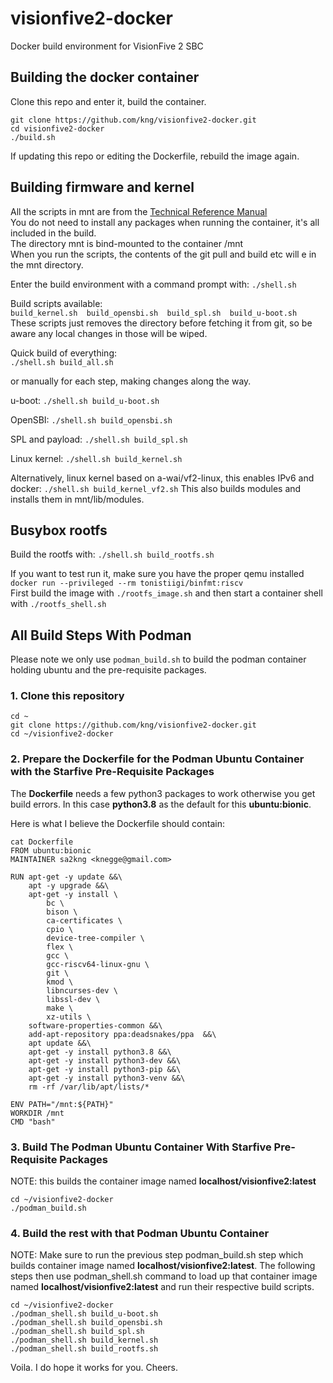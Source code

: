 # visionfive2-docker
Docker build environment for VisionFive 2 SBC

## Building the docker container
Clone this repo and enter it, build the container.
```
git clone https://github.com/kng/visionfive2-docker.git
cd visionfive2-docker
./build.sh
```

If updating this repo or editing the Dockerfile, rebuild the image again.

## Building firmware and kernel
All the scripts in mnt are from the [Technical Reference Manual](https://doc-en.rvspace.org/VisionFive2/PDF/VisionFive2_SW_TRM.pdf)<br>
You do not need to install any packages when running the container, it's all included in the build.<br>
The directory mnt is bind-mounted to the container /mnt<br>
When you run the scripts, the contents of the git pull and build etc will e in the mnt directory.<br>

Enter the build environment with a command prompt with: `./shell.sh`

Build scripts available:<br>
`build_kernel.sh  build_opensbi.sh  build_spl.sh  build_u-boot.sh`<br>
These scripts just removes the directory before fetching it from git, so be aware any local changes in those will be wiped.

Quick build of everything:<br>
`./shell.sh build_all.sh`

or manually for each step, making changes along the way.

u-boot:
`./shell.sh build_u-boot.sh`

OpenSBI:
`./shell.sh build_opensbi.sh`

SPL and payload:
`./shell.sh build_spl.sh`

Linux kernel:
`./shell.sh build_kernel.sh`

Alternatively, linux kernel based on a-wai/vf2-linux, this enables IPv6 and docker:
`./shell.sh build_kernel_vf2.sh`
This also builds modules and installs them in mnt/lib/modules.

## Busybox rootfs

Build the rootfs with:
`./shell.sh build_rootfs.sh`

If you want to test run it, make sure you have the proper qemu installed `docker run --privileged --rm tonistiigi/binfmt:riscv`<br>
First build the image with `./rootfs_image.sh` and then start a container shell with `./rootfs_shell.sh`

## All Build Steps With Podman

Please note we only use `podman_build.sh` to build the podman container holding ubuntu and the pre-requisite packages.

### 1. Clone this repository

```
cd ~
git clone https://github.com/kng/visionfive2-docker.git
cd ~/visionfive2-docker
```

### 2. Prepare the Dockerfile for the Podman Ubuntu Container with the Starfive Pre-Requisite Packages

The **Dockerfile** needs a few python3 packages to work otherwise you get build errors.  In this case **python3.8** as the default for this **ubuntu:bionic**.

Here is what I believe the Dockerfile should contain:

```
cat Dockerfile
FROM ubuntu:bionic
MAINTAINER sa2kng <knegge@gmail.com>

RUN apt-get -y update &&\
    apt -y upgrade &&\
    apt-get -y install \
        bc \
        bison \
        ca-certificates \
        cpio \
        device-tree-compiler \
        flex \
        gcc \
        gcc-riscv64-linux-gnu \
        git \
        kmod \
        libncurses-dev \
        libssl-dev \
        make \
        xz-utils \
	software-properties-common &&\
	add-apt-repository ppa:deadsnakes/ppa  &&\
	apt update &&\
	apt-get -y install python3.8 &&\
	apt-get -y install python3-dev &&\
	apt-get -y install python3-pip &&\
	apt-get -y install python3-venv &&\ 
	rm -rf /var/lib/apt/lists/*

ENV PATH="/mnt:${PATH}"
WORKDIR /mnt
CMD "bash"

```

### 3. Build The Podman Ubuntu Container With Starfive Pre-Requisite Packages

NOTE: this builds the container image named **localhost/visionfive2:latest**

```
cd ~/visionfive2-docker
./podman_build.sh 
```

### 4. Build the rest with that Podman Ubuntu Container

NOTE: Make sure to run the previous step podman_build.sh step which builds container image named **localhost/visionfive2:latest**.
The following steps then use podman_shell.sh command to load up that container image named **localhost/visionfive2:latest** and run their respective build scripts.

```
cd ~/visionfive2-docker
./podman_shell.sh build_u-boot.sh
./podman_shell.sh build_opensbi.sh
./podman_shell.sh build_spl.sh
./podman_shell.sh build_kernel.sh
./podman_shell.sh build_rootfs.sh
```

Voila.  I do hope it works for you.  Cheers.
